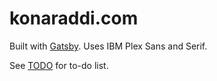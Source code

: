 # konaraddi.com

Built with [Gatsby](https://www.gatsbyjs.org/). Uses IBM Plex Sans and Serif.

See [TODO](./TODO.md) for to-do list.
